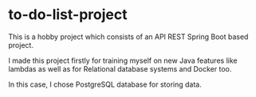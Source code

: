 # to-do-list-project
This is a hobby project which consists of an API REST Spring Boot based project.

I made this project firstly for training myself on new Java features like lambdas as well as for Relational database systems and Docker too.

In this case, I chose PostgreSQL database for storing data.
